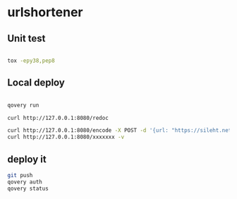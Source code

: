 # urlshortener


## Unit test

```bash

tox -epy38,pep8
```

## Local deploy

```bash

qovery run

curl http://127.0.0.1:8080/redoc

curl http://127.0.0.1:8080/encode -X POST -d '{url: "https://sileht.net"}'
curl http://127.0.0.1:8080/xxxxxxx -v

```

## deploy it

```bash
git push
qovery auth
qovery status
```
